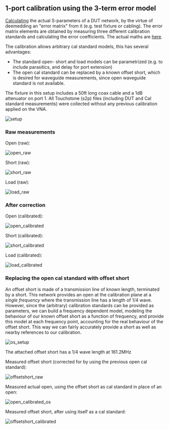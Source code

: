 ## 1-port calibration using the 3-term error model

[Calculating](calibration.m) the actual S-parameters of a DUT network, by the virtue of deemedding an "error matrix" from it (e.g. test fixture or cabling). The error matrix elements are obtained by measuring three different calibration standards and calculating the error coefficients. The actual maths are [here](https://github.com/szoftveres/RF_Microwave/tree/main/RFlib/p1cal.m).

The calibration allows arbitrary cal standard models, this has several advantages:
 * The standard open- short and load models can be parametrized (e.g. to include parasitics, and delay for port extension)
 * The open cal standard can be replaced by a known offset short, which is desired for waveguide measurements, since open waveguide standard is not available.

The fixture in this setup includes a 50ft long coax cable and a 1dB attenuator on port 1. All Touchstone (s2p) files (including DUT and Cal standard measurements) were collected without any previous calibration applied on the VNA.

![setup](setup.jpg)

### Raw measurements

Open (raw):

![open_raw](open_raw.png)

Short (raw):

![short_raw](short_raw.png)

Load (raw):

![load_raw](load_raw.png)

### After correction

Open (calibrated):

![open_calibrated](open_calibrated.png)

Short (calibrated):

![short_calibrated](short_calibrated.png)

Load (calibrated):

![load_calibrated](load_calibrated.png)

### Replacing the open cal standard with offset short

An offset short is made of a transmission line of known length, terminated by a short. This network provides an open at the calibration plane at a *single frequency* where the transmission line has a length of 1/4 wave. However, since the (arbitrary) calibration standards can be provided as parameters, we can build a frequency dependent model, modeling the behaviour of our known offset short as a function of frequency, and provide this model at each frequency point, accounting for the real behaviour of the offset short. This way we can fairly accurately provide a short as well as nearby references to our calibration.

![os_setup](os_setup.jpg)

The attached offset short has a 1/4 wave length at 161.2MHz

Measured offset short (corrected for by using the previous open cal standard):

![offsetshort_raw](offsetshort_raw.png)

Measured actual open, using the offset short as cal standard in place of an open:

![open_calibrated_os](open_calibrated_os.png)

Measured offset short, after using itself as a cal standard:

![offsetshort_calibrated](offsetshort_calibrated2.png)

